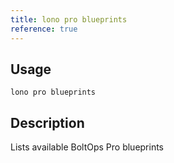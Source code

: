 ```yaml
---
title: lono pro blueprints
reference: true
---
```


## Usage

    lono pro blueprints

## Description

Lists available BoltOps Pro blueprints



